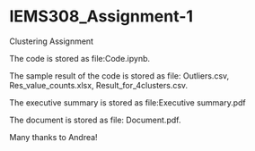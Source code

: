 # IEMS308_Assignment-1
Clustering Assignment

The code is stored as file:Code.ipynb. 

The sample result of the code is stored as file: Outliers.csv, Res_value_counts.xlsx, Result_for_4clusters.csv. 

The executive summary is stored as file:Executive summary.pdf 

The document is stored as file: Document.pdf. 



Many thanks to Andrea!
